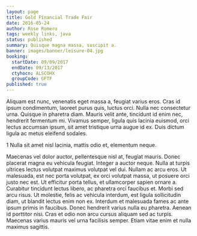 ```yaml
---
layout: page
title: Gold Financial Trade Fair
date: 2016-05-24
author: Rose Romero
tags: weekly links, java
status: published
summary: Quisque magna massa, suscipit a.
banner: images/banner/leisure-04.jpg
booking:
  startDate: 09/09/2017
  endDate: 09/13/2017
  ctyhocn: ALSCOHX
  groupCode: GFTF
published: true
---
```

Aliquam est nunc, venenatis eget massa a, feugiat varius eros. Cras id ipsum condimentum, laoreet purus quis, luctus orci. Nulla nec consectetur urna. Quisque in pharetra diam. Mauris velit ante, tincidunt id enim nec, hendrerit fermentum mi. Vivamus semper, ligula quis lacinia euismod, orci lectus accumsan ipsum, sit amet tristique urna augue id ex. Duis dictum ligula ac metus eleifend sodales.

1 Nulla sit amet nisl lacinia, mattis odio et, elementum neque.

Maecenas vel dolor auctor, pellentesque nisl at, feugiat mauris. Donec placerat magna eu vehicula feugiat. Integer a auctor neque. Nulla at turpis ultrices lectus volutpat maximus volutpat vel dui. Nullam ac arcu eros. Ut malesuada, est nec porta volutpat, ex orci volutpat massa, ut posuere orci justo nec est. Ut efficitur porta tellus, et ullamcorper sapien ornare a. Curabitur tincidunt lectus libero, ac pharetra orci faucibus et. Morbi sed arcu risus. Ut molestie, felis ac vehicula interdum, est ligula sollicitudin diam, ut blandit lectus enim non ex. Interdum et malesuada fames ac ante ipsum primis in faucibus. Donec hendrerit varius nulla eu pharetra. Aenean id porttitor nisi. Cras et odio non arcu cursus aliquam sed ac turpis. Maecenas varius mauris vel urna facilisis semper. Etiam vitae enim et nulla maximus sagittis.
